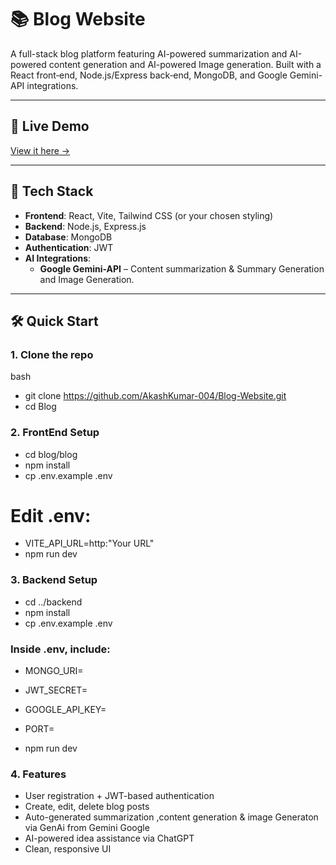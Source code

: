 # 📚 Blog Website

A full-stack blog platform featuring AI-powered summarization and AI-powered content generation and AI-powered Image generation. Built with a React front‑end, Node.js/Express back‑end, MongoDB, and Google Gemini-API integrations.

---

## 🔗 Live Demo  
[View it here →](https://blog-website-pi-plum.vercel.app/)

---

## 🚀 Tech Stack

- **Frontend**: React, Vite, Tailwind CSS (or your chosen styling)
- **Backend**: Node.js, Express.js
- **Database**: MongoDB
- **Authentication**: JWT
- **AI Integrations**:
  - **Google Gemini-API** – Content summarization & Summary Generation and Image Generation.
---

## 🛠️ Quick Start

### 1. Clone the repo
bash
- git clone https://github.com/AkashKumar-004/Blog-Website.git
- cd Blog

### 2. FrontEnd Setup
- cd blog/blog
- npm install
- cp .env.example .env
# Edit .env:
- VITE_API_URL=http:"Your URL"
- npm run dev

### 3. Backend Setup
- cd ../backend
- npm install
- cp .env.example .env
### Inside .env, include:
- MONGO_URI=<Your MongoDB connection URI>
- JWT_SECRET=<Your JWT secret>
- GOOGLE_API_KEY=<Your GOOGLE API key>
- PORT=<Your Port Number>

- npm run dev

### 4. Features
- User registration + JWT-based authentication
- Create, edit, delete blog posts
- Auto-generated summarization ,content generation & image Generaton via GenAi from Gemini Google
- AI-powered idea assistance via ChatGPT
- Clean, responsive UI


